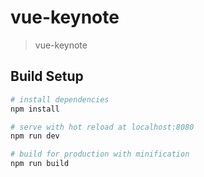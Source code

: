 # vue-keynote
> vue-keynote

## Build Setup

``` bash
# install dependencies
npm install

# serve with hot reload at localhost:8080
npm run dev

# build for production with minification
npm run build
